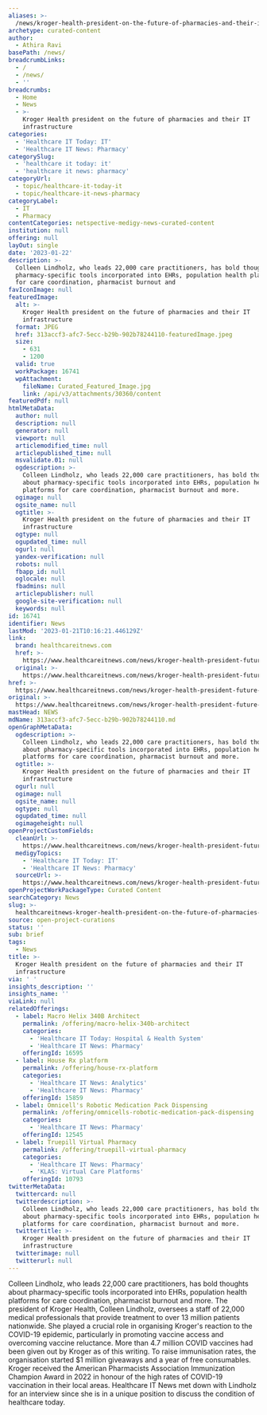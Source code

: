 ```yaml
---
aliases: >-
  /news/kroger-health-president-on-the-future-of-pharmacies-and-their-it-infrastructure
archetype: curated-content
author:
  - Athira Ravi
basePath: /news/
breadcrumbLinks:
  - /
  - /news/
  - ''
breadcrumbs:
  - Home
  - News
  - >-
    Kroger Health president on the future of pharmacies and their IT
    infrastructure
categories:
  - 'Healthcare IT Today: IT'
  - 'Healthcare IT News: Pharmacy'
categorySlug:
  - 'healthcare it today: it'
  - 'healthcare it news: pharmacy'
categoryUrl:
  - topic/healthcare-it-today-it
  - topic/healthcare-it-news-pharmacy
categoryLabel:
  - IT
  - Pharmacy
contentCategories: netspective-medigy-news-curated-content
institution: null
offering: null
layOut: single
date: '2023-01-22'
description: >-
  Colleen Lindholz, who leads 22,000 care practitioners, has bold thoughts about
  pharmacy-specific tools incorporated into EHRs, population health platforms
  for care coordination, pharmacist burnout and
favIconImage: null
featuredImage:
  alt: >-
    Kroger Health president on the future of pharmacies and their IT
    infrastructure
  format: JPEG
  href: 313accf3-afc7-5ecc-b29b-902b78244110-featuredImage.jpeg
  size:
    - 631
    - 1200
  valid: true
  workPackage: 16741
  wpAttachment:
    fileName: Curated_Featured_Image.jpg
    link: /api/v3/attachments/30360/content
featuredPdf: null
htmlMetaData:
  author: null
  description: null
  generator: null
  viewport: null
  articlemodified_time: null
  articlepublished_time: null
  msvalidate.01: null
  ogdescription: >-
    Colleen Lindholz, who leads 22,000 care practitioners, has bold thoughts
    about pharmacy-specific tools incorporated into EHRs, population health
    platforms for care coordination, pharmacist burnout and more.
  ogimage: null
  ogsite_name: null
  ogtitle: >-
    Kroger Health president on the future of pharmacies and their IT
    infrastructure
  ogtype: null
  ogupdated_time: null
  ogurl: null
  yandex-verification: null
  robots: null
  fbapp_id: null
  oglocale: null
  fbadmins: null
  articlepublisher: null
  google-site-verification: null
  keywords: null
id: 16741
identifier: News
lastMod: '2023-01-21T10:16:21.446129Z'
link:
  brand: healthcareitnews.com
  href: >-
    https://www.healthcareitnews.com/news/kroger-health-president-future-pharmacies-and-their-it-infrastructure
  original: >-
    https://www.healthcareitnews.com/news/kroger-health-president-future-pharmacies-and-their-it-infrastructure
href: >-
  https://www.healthcareitnews.com/news/kroger-health-president-future-pharmacies-and-their-it-infrastructure
original: >-
  https://www.healthcareitnews.com/news/kroger-health-president-future-pharmacies-and-their-it-infrastructure
mastHead: NEWS
mdName: 313accf3-afc7-5ecc-b29b-902b78244110.md
openGraphMetaData:
  ogdescription: >-
    Colleen Lindholz, who leads 22,000 care practitioners, has bold thoughts
    about pharmacy-specific tools incorporated into EHRs, population health
    platforms for care coordination, pharmacist burnout and more.
  ogtitle: >-
    Kroger Health president on the future of pharmacies and their IT
    infrastructure
  ogurl: null
  ogimage: null
  ogsite_name: null
  ogtype: null
  ogupdated_time: null
  ogimageheight: null
openProjectCustomFields:
  cleanUrl: >-
    https://www.healthcareitnews.com/news/kroger-health-president-future-pharmacies-and-their-it-infrastructure
  medigyTopics:
    - 'Healthcare IT Today: IT'
    - 'Healthcare IT News: Pharmacy'
  sourceUrl: >-
    https://www.healthcareitnews.com/news/kroger-health-president-future-pharmacies-and-their-it-infrastructure
openProjectWorkPackageType: Curated Content
searchCategory: News
slug: >-
  healthcareitnews-kroger-health-president-on-the-future-of-pharmacies-and-their-it-infrastructure
source: open-project-curations
status: ''
sub: brief
tags:
  - News
title: >-
  Kroger Health president on the future of pharmacies and their IT
  infrastructure
via: ' '
insights_description: ''
insights_name: ''
viaLink: null
relatedOfferings:
  - label: Macro Helix 340B Architect
    permalink: /offering/macro-helix-340b-architect
    categories:
      - 'Healthcare IT Today: Hospital & Health System'
      - 'Healthcare IT News: Pharmacy'
    offeringId: 16595
  - label: House Rx platform
    permalink: /offering/house-rx-platform
    categories:
      - 'Healthcare IT News: Analytics'
      - 'Healthcare IT News: Pharmacy'
    offeringId: 15859
  - label: Omnicell's Robotic Medication Pack Dispensing
    permalink: /offering/omnicells-robotic-medication-pack-dispensing
    categories:
      - 'Healthcare IT News: Pharmacy'
    offeringId: 12545
  - label: Truepill Virtual Pharmacy
    permalink: /offering/truepill-virtual-pharmacy
    categories:
      - 'Healthcare IT News: Pharmacy'
      - 'KLAS: Virtual Care Platforms'
    offeringId: 10793
twitterMetaData:
  twittercard: null
  twitterdescription: >-
    Colleen Lindholz, who leads 22,000 care practitioners, has bold thoughts
    about pharmacy-specific tools incorporated into EHRs, population health
    platforms for care coordination, pharmacist burnout and more.
  twittertitle: >-
    Kroger Health president on the future of pharmacies and their IT
    infrastructure
  twitterimage: null
  twitterurl: null
---
```

<p>Colleen Lindholz, who leads 22,000 care practitioners, has bold thoughts about pharmacy-specific tools incorporated into EHRs, population health platforms for care coordination, pharmacist burnout and more. The president of Kroger Health, Colleen Lindholz, oversees a staff of 22,000 medical professionals that provide treatment to over 13 million patients nationwide. She played a crucial role in organising Kroger's reaction to the COVID-19 epidemic, particularly in promoting vaccine access and overcoming vaccine reluctance. More than 4.7 million COVID vaccines had been given out by Kroger as of this writing. To raise immunisation rates, the organisation started $1 million giveaways and a year of free consumables. Kroger received the American Pharmacists Association Immunization Champion Award in 2022 in honour of the high rates of COVID-19 vaccination in their local areas. Healthcare IT News met down with Lindholz for an interview since she is in a unique position to discuss the condition of healthcare today.</p>